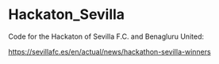 # Hackaton_Sevilla

Code for the Hackaton of Sevilla F.C. and Benagluru United:

https://sevillafc.es/en/actual/news/hackathon-sevilla-winners
